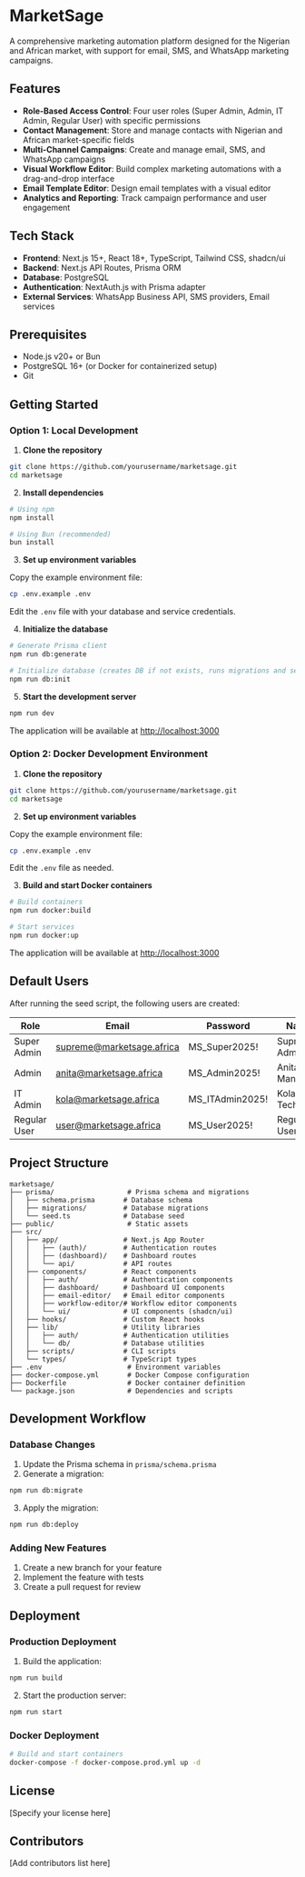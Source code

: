 # MarketSage

A comprehensive marketing automation platform designed for the Nigerian and African market, with support for email, SMS, and WhatsApp marketing campaigns.

## Features

- **Role-Based Access Control**: Four user roles (Super Admin, Admin, IT Admin, Regular User) with specific permissions
- **Contact Management**: Store and manage contacts with Nigerian and African market-specific fields
- **Multi-Channel Campaigns**: Create and manage email, SMS, and WhatsApp campaigns
- **Visual Workflow Editor**: Build complex marketing automations with a drag-and-drop interface
- **Email Template Editor**: Design email templates with a visual editor
- **Analytics and Reporting**: Track campaign performance and user engagement

## Tech Stack

- **Frontend**: Next.js 15+, React 18+, TypeScript, Tailwind CSS, shadcn/ui
- **Backend**: Next.js API Routes, Prisma ORM
- **Database**: PostgreSQL
- **Authentication**: NextAuth.js with Prisma adapter
- **External Services**: WhatsApp Business API, SMS providers, Email services

## Prerequisites

- Node.js v20+ or Bun
- PostgreSQL 16+ (or Docker for containerized setup)
- Git

## Getting Started

### Option 1: Local Development

1. **Clone the repository**

```bash
git clone https://github.com/yourusername/marketsage.git
cd marketsage
```

2. **Install dependencies**

```bash
# Using npm
npm install

# Using Bun (recommended)
bun install
```

3. **Set up environment variables**

Copy the example environment file:

```bash
cp .env.example .env
```

Edit the `.env` file with your database and service credentials.

4. **Initialize the database**

```bash
# Generate Prisma client
npm run db:generate

# Initialize database (creates DB if not exists, runs migrations and seeds)
npm run db:init
```

5. **Start the development server**

```bash
npm run dev
```

The application will be available at [http://localhost:3000](http://localhost:3000)

### Option 2: Docker Development Environment

1. **Clone the repository**

```bash
git clone https://github.com/yourusername/marketsage.git
cd marketsage
```

2. **Set up environment variables**

Copy the example environment file:

```bash
cp .env.example .env
```

Edit the `.env` file as needed.

3. **Build and start Docker containers**

```bash
# Build containers
npm run docker:build

# Start services
npm run docker:up
```

The application will be available at [http://localhost:3000](http://localhost:3000)

## Default Users

After running the seed script, the following users are created:

| Role | Email | Password | Name |
|------|-------|----------|------|
| Super Admin | supreme@marketsage.africa | MS_Super2025! | Supreme Admin |
| Admin | anita@marketsage.africa | MS_Admin2025! | Anita Manager |
| IT Admin | kola@marketsage.africa | MS_ITAdmin2025! | Kola Techleads |
| Regular User | user@marketsage.africa | MS_User2025! | Regular User |

## Project Structure

```
marketsage/
├── prisma/                  # Prisma schema and migrations
│   ├── schema.prisma       # Database schema
│   ├── migrations/         # Database migrations
│   └── seed.ts             # Database seed
├── public/                  # Static assets
├── src/
│   ├── app/                # Next.js App Router
│   │   ├── (auth)/         # Authentication routes
│   │   ├── (dashboard)/    # Dashboard routes
│   │   └── api/            # API routes
│   ├── components/         # React components
│   │   ├── auth/           # Authentication components
│   │   ├── dashboard/      # Dashboard UI components
│   │   ├── email-editor/   # Email editor components
│   │   ├── workflow-editor/# Workflow editor components
│   │   └── ui/             # UI components (shadcn/ui)
│   ├── hooks/              # Custom React hooks
│   ├── lib/                # Utility libraries
│   │   ├── auth/           # Authentication utilities
│   │   └── db/             # Database utilities
│   ├── scripts/            # CLI scripts
│   └── types/              # TypeScript types
├── .env                     # Environment variables
├── docker-compose.yml       # Docker Compose configuration
├── Dockerfile               # Docker container definition
└── package.json             # Dependencies and scripts
```

## Development Workflow

### Database Changes

1. Update the Prisma schema in `prisma/schema.prisma`
2. Generate a migration:

```bash
npm run db:migrate
```

3. Apply the migration:

```bash
npm run db:deploy
```

### Adding New Features

1. Create a new branch for your feature
2. Implement the feature with tests
3. Create a pull request for review

## Deployment

### Production Deployment

1. Build the application:

```bash
npm run build
```

2. Start the production server:

```bash
npm run start
```

### Docker Deployment

```bash
# Build and start containers
docker-compose -f docker-compose.prod.yml up -d
```

## License

[Specify your license here]

## Contributors

[Add contributors list here]
